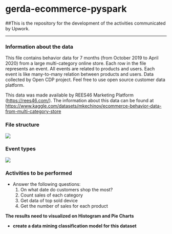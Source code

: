 # gerda-ecommerce-pyspark
##This is the repository for the development of the activities communicated by Upwork.

---

### Information about the data
This file contains behavior data for 7 months (from October 2019 to April 2020) from a large multi-category online store.
Each row in the file represents an event. All events are related to products and users. Each event is like many-to-many relation between products and users.
Data collected by Open CDP project. Feel free to use open source customer data platform.

This data was made available by REES46 Marketing Platform (https://rees46.com/).
The information about this data can be found at https://www.kaggle.com/datasets/mkechinov/ecommerce-behavior-data-from-multi-category-store

### File structure
<img src="/home/leogaller/Documentos/freela/upwork/gerda-ecommerce-pyspark/img/file-structure.png"/>

### Event types
<img src="/home/leogaller/Documentos/freela/upwork/gerda-ecommerce-pyspark/img/event-types.png"/>

### Activities to be performed
* Answer the following questions:
  1. On what date do customers shop the most?
  2. Count sales of each category
  3. Get data of top sold device
  4. Get the number of sales for each product

<b>The results need to visualized on Histogram and Pie Charts<b/> 

* create a data mining classification model for this dataset